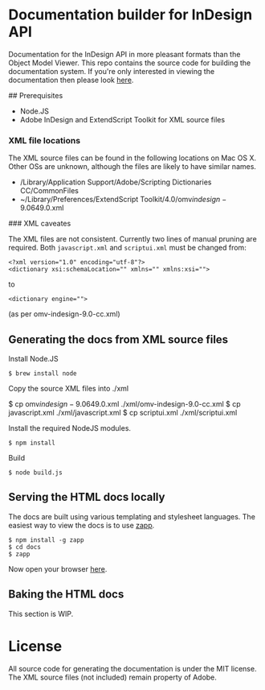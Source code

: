 # Documentation builder for InDesign API

Documentation for the InDesign API in more pleasant formats than the Object
Model Viewer. This repo contains the source code for building the documentation
system. If you're only interested in viewing the documentation then please look
[here](http://yearbookmachine.github.com).

## Prerequisites

  - Node.JS
  - Adobe InDesign and ExtendScript Toolkit for XML source files

### XML file locations

The XML source files can be found in the following locations on Mac OS X. Other
OSs are unknown, although the files are likely to have similar names.

  - /Library/Application Support/Adobe/Scripting Dictionaries CC/CommonFiles
  - ~/Library/Preferences/ExtendScript Toolkit/4.0/omv$indesign-9.064$9.0.xml

### XML caveates

The XML files are not consistent. Currently two lines of manual pruning are
required. Both `javascript.xml` and `scriptui.xml` must be changed from:

    <?xml version="1.0" encoding="utf-8"?>
    <dictionary xsi:schemaLocation="" xmlns="" xmlns:xsi="">

to

    <dictionary engine="">

(as per omv-indesign-9.0-cc.xml)

## Generating the docs from XML source files

Install Node.JS

    $ brew install node

Copy the source XML files into ./xml

  $ cp omv$indesign-9.064$9.0.xml ./xml/omv-indesign-9.0-cc.xml
  $ cp javascript.xml ./xml/javascript.xml
  $ cp scriptui.xml ./xml/scriptui.xml

Install the required NodeJS modules.

    $ npm install

Build

    $ node build.js

## Serving the HTML docs locally

The docs are built using various templating and stylesheet languages. The easiest way
to view the docs is to use [zapp](https://www.github.com/wridgers/zapp).

    $ npm install -g zapp
    $ cd docs
    $ zapp

Now open your browser [here](http://localhost:8080).

## Baking the HTML docs

This section is WIP.

# License

All source code for generating the documentation is under the MIT license. The
XML source files (not included) remain property of Adobe.

